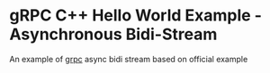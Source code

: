 # gRPC C++ Hello World Example - Asynchronous Bidi-Stream

An example of [grpc](https://grpc.io/docs/languages/cpp/quickstart) async bidi stream based on official example
